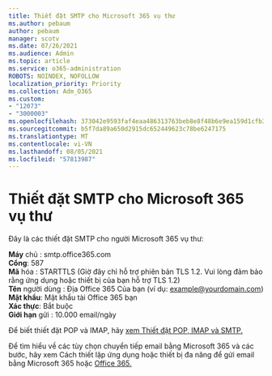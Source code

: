```yaml
---
title: Thiết đặt SMTP cho Microsoft 365 vụ thư
ms.author: pebaum
author: pebaum
manager: scotv
ms.date: 07/26/2021
ms.audience: Admin
ms.topic: article
ms.service: o365-administration
ROBOTS: NOINDEX, NOFOLLOW
localization_priority: Priority
ms.collection: Adm_O365
ms.custom:
- "12073"
- "3000003"
ms.openlocfilehash: 373042e9593faf4eaa486313763beb8e8f48b6e9ea159d1cfb37b9df826384f4
ms.sourcegitcommit: b5f7da89a650d2915dc652449623c78be6247175
ms.translationtype: MT
ms.contentlocale: vi-VN
ms.lasthandoff: 08/05/2021
ms.locfileid: "57813987"
---
```

# <a name="smtp-settings-for-the-microsoft-365-mail-service"></a>Thiết đặt SMTP cho Microsoft 365 vụ thư

Đây là các thiết đặt SMTP cho người Microsoft 365 vụ thư:

**Máy** chủ : smtp.office365.com </br>
**Cổng**: 587 </br>
**Mã** hóa : STARTTLS (Giờ đây chỉ hỗ trợ phiên bản TLS 1.2. Vui lòng đảm bảo rằng ứng dụng hoặc thiết bị của bạn hỗ trợ TLS 1.2) </br>
**Tên** người dùng : Địa Office 365 Của bạn (ví dụ: example@yourdomain.com) </br>
**Mật khẩu**: Mật khẩu tài Office 365 bạn </br>
**Xác thực**: Bắt buộc </br>
**Giới hạn** gửi : 10.000 email/ngày </br>

Để biết thiết đặt POP và IMAP, hãy [xem Thiết đặt POP, IMAP và SMTP.](https://support.microsoft.com/office/pop-imap-and-smtp-settings-8361e398-8af4-4e97-b147-6c6c4ac95353)
 
Để tìm hiểu về các tùy chọn chuyển tiếp email bằng Microsoft 365 và các bước, hãy xem Cách thiết lập ứng dụng hoặc thiết bị đa năng để gửi email bằng Microsoft 365 hoặc [Office 365.](/exchange/mail-flow-best-practices/how-to-set-up-a-multifunction-device-or-application-to-send-email-using-microsoft-365-or-office-365)